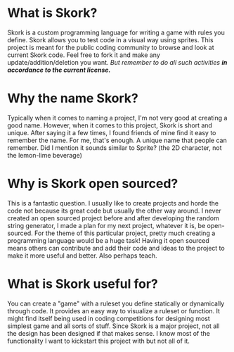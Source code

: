 # What is Skork?
Skork is a custom programming language for writing a game with rules you define.
Skork allows you to test code in a visual way using sprites. This project is 
meant for the public coding community to browse and look at current Skork code.
Feel free to fork it and make any update/addition/deletion you want. 
*But remember to do all such activities **in accordance
to the current license.***

# Why the name Skork?
Typically when it comes to naming a project, I'm not very good at creating a 
good name. However, when it comes to this project, Skork is short and unique.
After saying it a few times, I found friends of mine find it easy to remember
the name. For me, that's enough. A unique name that people can remember. Did
I mention it sounds similar to Sprite? (the 2D character, not the lemon-lime 
beverage)

# Why is Skork open sourced?
This is a fantastic question. I usually like to create projects and horde the
code not because its great code but usually the other way around. I never created
an open sourced project before and after developing the random string generator,
I made a plan for my next project, whatever it is, be open-sourced. For the theme of
this particular project, pretty much creating a programming language would be a
huge task! Having it open sourced means others can contribute and add their code
and ideas to the project to make it more useful and better. Also perhaps teach.

# What is Skork useful for?
You can create a "game" with a ruleset you define statically or dynamically through
code. It provides an easy way to visualize a ruleset or function. It might find itself
being used in coding competitions for designing most simplest game and all sorts of stuff.
Since Skork is a major project, not all the design has been designed if that makes sense.
I know most of the functionality I want to kickstart this project with but not all of it.
